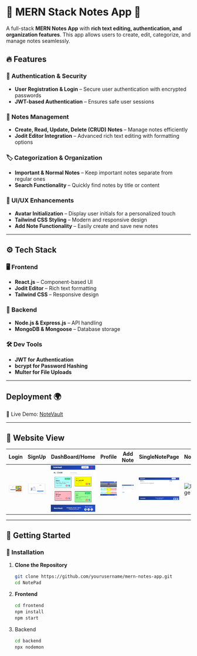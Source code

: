 # 🚀 MERN Stack Notes App 📝  

A full-stack **MERN Notes App** with **rich text editing, authentication, and organization features**. This app allows users to create, edit, categorize, and manage notes seamlessly.   

## 🔥 Features  

### 🔑 Authentication & Security  
- **User Registration & Login** – Secure user authentication with encrypted passwords  
- **JWT-based Authentication** – Ensures safe user sessions  

### 📝 Notes Management  
- **Create, Read, Update, Delete (CRUD) Notes** – Manage notes efficiently  
- **Jodit Editor Integration** – Advanced rich text editing with formatting options  

### 🏷️ Categorization & Organization  
- **Important & Normal Notes** – Keep important notes separate from regular ones  
- **Search Functionality** – Quickly find notes by title or content  

### 🎨 UI/UX Enhancements  
- **Avatar Initialization** – Display user initials for a personalized touch  
- **Tailwind CSS Styling** – Modern and responsive design  
- **Add Note Functionality** – Easily create and save new notes  

---

## ⚙️ Tech Stack  

### 🖥️ Frontend  
- **React.js** – Component-based UI  
- **Jodit Editor** – Rich text formatting  
- **Tailwind CSS** – Responsive design  

### 🔧 Backend  
- **Node.js & Express.js** – API handling  
- **MongoDB & Mongoose** – Database storage  

### 🛠️ Dev Tools  
- **JWT for Authentication**  
- **bcrypt for Password Hashing**  
- **Multer for File Uploads**  

---

## Deployment 🌍

🚀 Live Demo: [NoteVault](https://sourabhnotepad.vercel.app/)

---

## 📸 Website View  

| Login | SignUp | DashBoard/Home | Profile | Add Note | SingleNotePage | NoPage | Delete |
|------------|----------------|------------------|---------|-----------|--------------|--------|--------|
| ![Login](login.png) | ![SignUp](signup.png) | ![DashBoard/Home](Home.png) | ![Profile](Profile.png) | ![Add Note](AddNote.png) | ![SingleNotePage](singlenotepage.png) | ![NoPage](Screenshot%202025-03-13%20143437.png) | ![Delete](delete.png) |


---

## 🚀 Getting Started  

### 📌 Installation  

1. **Clone the Repository**  
   ```sh
   git clone https://github.com/yourusername/mern-notes-app.git
   cd NotePad
2. **Frontend**
   ```sh
   cd frontend
   npm install
   npm start
3. Backend
   ```sh
   cd backend
   npx nodemon

